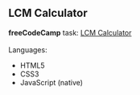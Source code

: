## LCM Calculator
**freeCodeCamp** task: [LCM Calculator](https://www.freecodecamp.org/learn/javascript-algorithms-and-data-structures/intermediate-algorithm-scripting/smallest-common-multiple)
<br /><br />
Languages:
- HTML5
- CSS3
- JavaScript (native)
